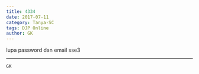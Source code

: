 ```yaml
---
title: 4334
date: 2017-07-11
category: Tanya-SC
tags: DJP Online
author: GK
---
```


lupa password dan email sse3

---



`GK`
